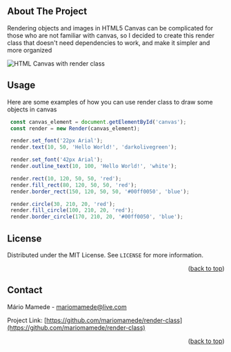 <!-- ABOUT THE PROJECT -->
## About The Project


Rendering objects and images in HTML5 Canvas can be complicated for those who are not familiar with canvas, so I decided to create this render class that doesn't need dependencies to work, and make it simpler and more organized


![HTML Canvas with render class](https://i.imgur.com/JB4C7y8.png)

<!-- USAGE EXAMPLES -->
## Usage

Here are some examples of how you can use render class to draw some objects in canvas

   ```js
    const canvas_element = document.getElementById('canvas');
    const render = new Render(canvas_element);

    render.set_font('22px Arial');
    render.text(10, 50, 'Hello World!', 'darkolivegreen');

    render.set_font('42px Arial');
    render.outline_text(10, 100, 'Hello World!', 'white');

    render.rect(10, 120, 50, 50, 'red');
    render.fill_rect(80, 120, 50, 50, 'red');
    render.border_rect(150, 120, 50, 50, '#00ff0050', 'blue');

    render.circle(30, 210, 20, 'red');
    render.fill_circle(100, 210, 20, 'red');
    render.border_circle(170, 210, 20, '#00ff0050', 'blue');
   ```
   
<!-- LICENSE -->
## License

Distributed under the MIT License. See `LICENSE` for more information.

<p align="right">(<a href="#top">back to top</a>)</p>



<!-- CONTACT -->
## Contact

Mário Mamede - mariomamede@live.com

Project Link: [https://github.com/mariomamede/render-class](https://github.com/mariomamede/render-class)

<p align="right">(<a href="#top">back to top</a>)</p>
